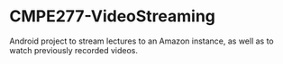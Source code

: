CMPE277-VideoStreaming
======================

Android project to stream lectures to an Amazon instance, as well as to watch previously recorded videos.

